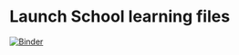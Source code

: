 # Launch School learning files

[![Binder](https://mybinder.org/badge_logo.svg)](https://mybinder.org/v2/gh/jlwild11/LS/master)
